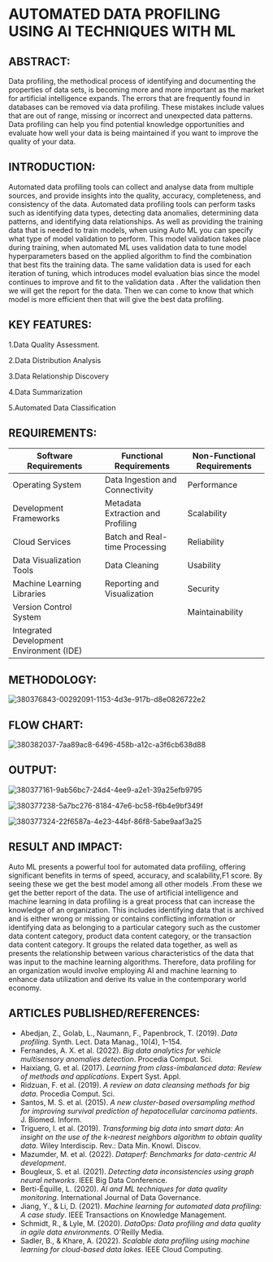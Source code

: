 # AUTOMATED DATA PROFILING USING AI TECHNIQUES WITH ML

## ABSTRACT:
Data profiling, the methodical process of 
identifying and documenting the properties of 
data sets, is becoming more and more 
important as the market for artificial 
intelligence expands. The errors that are 
frequently found in databases can be removed 
via data profiling. These mistakes include 
values that are out of range, missing or 
incorrect and unexpected data patterns.
Data profiling can help you find potential 
knowledge opportunities and evaluate how 
well your data is being maintained if you want 
to improve the quality of your data.

## INTRODUCTION:

Automated data profiling tools can collect and analyse data from multiple sources, and provide insights into the quality, accuracy, completeness, and consistency of the data. Automated data profiling tools can perform tasks such as identifying data types, detecting data anomalies, determining data patterns, and identifying data relationships. As well as providing the training data that is needed to train models, when using Auto ML you can specify what type of model validation to perform. This model validation takes place during training, when automated ML uses validation data to tune model hyperparameters based on the applied algorithm to find the combination that best fits the training data. The same validation data is used for each iteration of tuning, which introduces model evaluation bias since the model continues to improve and fit to the validation data . After the validation then we will get the report for the data. Then we can come to know that which model is more efficient then that will give the best data profiling.

## KEY FEATURES:
 1.Data Quality Assessment.

 2.Data Distribution Analysis
 
 3.Data Relationship Discovery
 
 4.Data Summarization
 
 5.Automated Data Classification

## REQUIREMENTS:

| **Software Requirements**                 | **Functional Requirements**             | **Non-Functional Requirements** |
|-------------------------------------------|-----------------------------------------|----------------------------------|
| Operating System                          | Data Ingestion and Connectivity         | Performance                     |
| Development Frameworks                    | Metadata Extraction and Profiling       | Scalability                     |
| Cloud Services                            | Batch and Real-time Processing          | Reliability                     |
| Data Visualization Tools                  | Data Cleaning                           | Usability                       |
| Machine Learning Libraries                | Reporting and Visualization             | Security                        |
| Version Control System                    |                                         | Maintainability                 |
| Integrated Development Environment (IDE)  |                                         |                                  |


## METHODOLOGY:
![380376843-00292091-1153-4d3e-917b-d8e0826722e2](https://github.com/user-attachments/assets/467e691a-7e30-4a6d-9d28-a1a055000950)

## FLOW CHART:

![380382037-7aa89ac8-6496-458b-a12c-a3f6cb638d88](https://github.com/user-attachments/assets/6674ba41-9c55-4298-9f8d-bb385b39476a)

## OUTPUT:

![380377161-9ab56bc7-24d4-4ee9-a2e1-39a25efb9795](https://github.com/user-attachments/assets/99bd4b51-6666-49c1-a307-fb7b72c6e428)

![380377238-5a7bc276-8184-47e6-bc58-f6b4e9bf349f](https://github.com/user-attachments/assets/2b85acac-e821-4623-a466-ef83dd710571)

![380377324-22f6587a-4e23-44bf-86f8-5abe9aaf3a25](https://github.com/user-attachments/assets/d10d8efc-6e1a-4320-b92f-9f35bf73ea5c)

## RESULT AND IMPACT:

Auto ML presents a powerful tool for automated data profiling, offering significant benefits in terms of speed, accuracy, and scalability,F1 score. By seeing these we get the best model among all other models .From these we get the better report of the data. The use of artificial intelligence and machine learning in data profiling is a great process that can increase the knowledge of an organization. This includes identifying data that is archived and is either wrong or missing or contains conflicting information or identifying data as belonging to a particular category such as the customer data content category, product data content category, or the transaction data content category. It groups the related data together, as well as presents the relationship between various characteristics of the data that was input to the machine learning algorithms. Therefore, data profiling for an organization would involve employing AI and machine learning to enhance data utilization and derive its value in the contemporary world economy.

## ARTICLES PUBLISHED/REFERENCES:

- Abedjan, Z., Golab, L., Naumann, F., Papenbrock, T. (2019). *Data profiling*. Synth. Lect. Data Manag., 10(4), 1–154.
- Fernandes, A. X. et al. (2022). *Big data analytics for vehicle multisensory anomalies detection*. Procedia Comput. Sci.
- Haixiang, G. et al. (2017). *Learning from class-imbalanced data: Review of methods and applications*. Expert Syst. Appl.
- Ridzuan, F. et al. (2019). *A review on data cleansing methods for big data*. Procedia Comput. Sci.
- Santos, M. S. et al. (2015). *A new cluster-based oversampling method for improving survival prediction of hepatocellular carcinoma patients*. J. Biomed. Inform.
- Triguero, I. et al. (2019). *Transforming big data into smart data: An insight on the use of the k-nearest neighbors algorithm to obtain quality data*. Wiley Interdiscip. Rev.: Data Min. Knowl. Discov.
- Mazumder, M. et al. (2022). *Dataperf: Benchmarks for data-centric AI development*.
- Bougleux, S. et al. (2021). *Detecting data inconsistencies using graph neural networks*. IEEE Big Data Conference.
- Berti-Équille, L. (2020). *AI and ML techniques for data quality monitoring*. International Journal of Data Governance.
- Jiang, Y., & Li, D. (2021). *Machine learning for automated data profiling: A case study*. IEEE Transactions on Knowledge Management.
- Schmidt, R., & Lyle, M. (2020). *DataOps: Data profiling and data quality in agile data environments*. O'Reilly Media.
- Sadler, B., & Khare, A. (2022). *Scalable data profiling using machine learning for cloud-based data lakes*. IEEE Cloud Computing.

